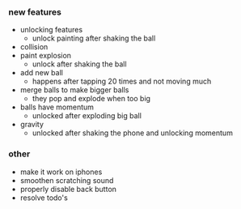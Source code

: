 ### new features
- unlocking features
  - unlock painting after shaking the ball
- collision
- paint explosion
  - unlock after shaking the ball
- add new ball
  - happens after tapping 20 times and not moving much
- merge balls to make bigger balls
  - they pop and explode when too big
- balls have momentum
  - unlocked after exploding big ball
- gravity
  - unlocked after shaking the phone and unlocking momentum

### other
- make it work on iphones
- smoothen scratching sound
- properly disable back button
- resolve todo's

